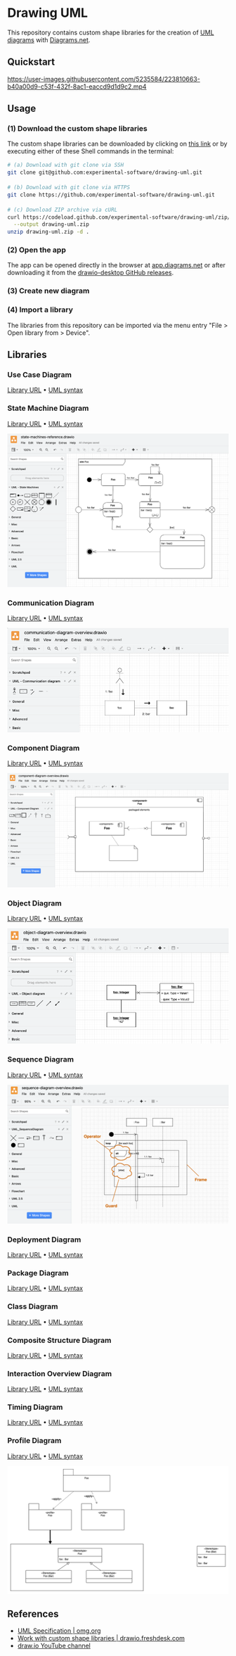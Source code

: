 # Drawing UML

This repository contains custom shape libraries for the creation of [UML diagrams](https://www.uml-diagrams.org) with [Diagrams.net](https://en.wikipedia.org/wiki/Diagrams.net).

## Quickstart

https://user-images.githubusercontent.com/5235584/223810663-b40a00d9-c53f-432f-8ac1-eaccd9d1d9c2.mp4

## Usage

### (1) Download the custom shape libraries

The custom shape libraries can be downloaded by clicking on [this link](https://github.com/experimental-software/drawing-uml/archive/refs/heads/main.zip) or by executing either of these Shell commands in the terminal:

```bash
# (a) Download with git clone via SSH
git clone git@github.com:experimental-software/drawing-uml.git

# (b) Download with git clone via HTTPS
git clone https://github.com/experimental-software/drawing-uml.git

# (c) Download ZIP archive via cURL
curl https://codeload.github.com/experimental-software/drawing-uml/zip/refs/heads/main \
  --output drawing-uml.zip
unzip drawing-uml.zip -d .
```

### (2) Open the app

The app can be opened directly in the browser at [app.diagrams.net](https://app.diagrams.net) or after downloading it from the [drawio-desktop GitHub releases](https://github.com/jgraph/drawio-desktop/releases/latest).

### (3) Create new diagram

### (4) Import a library

The libraries from this repository can be imported via the menu entry "File > Open library from > Device".

## Libraries

### Use Case Diagram

[Library URL](https://raw.githubusercontent.com/experimental-software/drawing-uml/main/UML_UseCaseDiagram.xml)
• [UML syntax](https://www.visual-paradigm.com/VPGallery/diagrams/UseCase.html)

### State Machine Diagram

[Library URL](https://raw.githubusercontent.com/experimental-software/drawing-uml/main/UML_StateMachineDiagram.xml)
• [UML syntax](https://www.visual-paradigm.com/VPGallery/diagrams/State.html)

![state machine diagram overview](./docs/state-machine-diagram-overview.png)

### Communication Diagram

[Library URL](https://raw.githubusercontent.com/experimental-software/drawing-uml/main/UML_CommunicationDiagram.xml)
• [UML syntax](https://www.uml-diagrams.org/communication-diagrams.html)

![communication diagram overview](./docs/communication-diagram-overview.png)

### Component Diagram

[Library URL](https://raw.githubusercontent.com/experimental-software/drawing-uml/main/UML_ComponentDiagram.xml)
• [UML syntax](https://www.visual-paradigm.com/VPGallery/diagrams/Component.html)

![component diagram overview](./docs/component-diagram-overview.png)

### Object Diagram

[Library URL](https://raw.githubusercontent.com/experimental-software/drawing-uml/main/UML_ObjectDiagram.xml)
• [UML syntax](https://www.visual-paradigm.com/VPGallery/diagrams/Object.html)

![object diagram overview](./docs/object-diagram-overview.png)

### Sequence Diagram

[Library URL](https://raw.githubusercontent.com/experimental-software/drawing-uml/main/UML_SequenceDiagram.xml)
• [UML syntax](https://www.visual-paradigm.com/VPGallery/diagrams/Sequence.html)

![Sequence diagram overview](./docs/sequence-diagram-overview.png)

### Deployment Diagram

[Library URL](https://raw.githubusercontent.com/experimental-software/drawing-uml/main/UML_DeploymentDiagram.xml)
• [UML syntax](https://www.visual-paradigm.com/VPGallery/diagrams/Deployment.html)

### Package Diagram

[Library URL](https://raw.githubusercontent.com/experimental-software/drawing-uml/main/UML_PackageDiagram.xml)
• [UML syntax](https://www.visual-paradigm.com/VPGallery/diagrams/Package.html)

### Class Diagram

[Library URL](https://raw.githubusercontent.com/experimental-software/drawing-uml/main/UML_ClassDiagram.xml)
• [UML syntax](https://www.visual-paradigm.com/VPGallery/diagrams/Class.html)

### Composite Structure Diagram

[Library URL](https://raw.githubusercontent.com/experimental-software/drawing-uml/main/UML_CompositeStructureDiagram.xml)
• [UML syntax](https://www.visual-paradigm.com/VPGallery/diagrams/CompositeStructureDiagram.html)

### Interaction Overview Diagram

[Library URL](https://raw.githubusercontent.com/experimental-software/drawing-uml/main/UML_InteractionOverviewDiagram.xml)
• [UML syntax](https://www.visual-paradigm.com/VPGallery/diagrams/InteractionOverviewDiagram.html)

### Timing Diagram

[Library URL](https://raw.githubusercontent.com/experimental-software/drawing-uml/main/UML_TimingDiagram.xml)
• [UML syntax](https://www.visual-paradigm.com/VPGallery/diagrams/TimingDiagram.html)

### Profile Diagram

[Library URL](https://raw.githubusercontent.com/experimental-software/drawing-uml/main/UML_ProfileDiagram.xml)
• [UML syntax](https://www.uml-diagrams.org/profile-diagrams.html)

![profile diagram overview](./docs/profile-diagram-overview.png)

## References

- [UML Specification | omg.org](https://www.omg.org/spec/UML/)
- [Work with custom shape libraries | drawio.freshdesk.com](https://drawio.freshdesk.com/support/solutions/articles/16000067790-work-with-custom-shape-libraries)
- [draw.io YouTube channel](https://www.youtube.com/@drawioapp)
